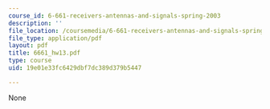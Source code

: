 ```yaml
---
course_id: 6-661-receivers-antennas-and-signals-spring-2003
description: ''
file_location: /coursemedia/6-661-receivers-antennas-and-signals-spring-2003/19e01e33fc6429dbf7dc389d379b5447_6661_hw13.pdf
file_type: application/pdf
layout: pdf
title: 6661_hw13.pdf
type: course
uid: 19e01e33fc6429dbf7dc389d379b5447

---
```

None